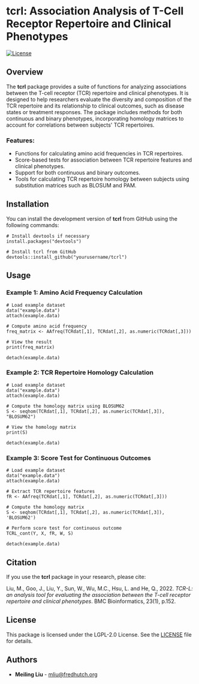 # tcrl: Association Analysis of T-Cell Receptor Repertoire and Clinical Phenotypes

[![License](https://img.shields.io/badge/license-LGPL--2.0-blue.svg)](https://www.gnu.org/licenses/old-licenses/lgpl-2.0.html)

## Overview

The **tcrl** package provides a suite of functions for analyzing associations between the T-cell receptor (TCR) repertoire and clinical phenotypes. It is designed to help researchers evaluate the diversity and composition of the TCR repertoire and its relationship to clinical outcomes, such as disease states or treatment responses. The package includes methods for both continuous and binary phenotypes, incorporating homology matrices to account for correlations between subjects' TCR repertoires.

### Features:
- Functions for calculating amino acid frequencies in TCR repertoires.
- Score-based tests for association between TCR repertoire features and clinical phenotypes.
- Support for both continuous and binary outcomes.
- Tools for calculating TCR repertoire homology between subjects using substitution matrices such as BLOSUM and PAM.

## Installation

You can install the development version of **tcrl** from GitHub using the following commands:

```{r}
# Install devtools if necessary
install.packages("devtools")

# Install tcrl from GitHub
devtools::install_github("yourusername/tcrl")
```

## Usage

### Example 1: Amino Acid Frequency Calculation

```{r}
# Load example dataset
data("example.data")
attach(example.data)

# Compute amino acid frequency
freq_matrix <- AAfreq(TCRdat[,1], TCRdat[,2], as.numeric(TCRdat[,3]))

# View the result
print(freq_matrix)

detach(example.data)
```

### Example 2: TCR Repertoire Homology Calculation

```{r}
# Load example dataset
data("example.data")
attach(example.data)

# Compute the homology matrix using BLOSUM62
S <- seqhom(TCRdat[,1], TCRdat[,2], as.numeric(TCRdat[,3]), "BLOSUM62")

# View the homology matrix
print(S)

detach(example.data)
```

### Example 3: Score Test for Continuous Outcomes

```{r}
# Load example dataset
data("example.data")
attach(example.data)

# Extract TCR repertoire features
fR <- AAfreq(TCRdat[,1], TCRdat[,2], as.numeric(TCRdat[,3]))

# Compute the homology matrix
S <- seqhom(TCRdat[,1], TCRdat[,2], as.numeric(TCRdat[,3]), 'BLOSUM62')

# Perform score test for continuous outcome
TCRL_cont(Y, X, fR, W, S)

detach(example.data)
```

## Citation

If you use the **tcrl** package in your research, please cite:

Liu, M., Goo, J., Liu, Y., Sun, W., Wu, M.C., Hsu, L. and He, Q., 2022. *TCR-L: an analysis tool for evaluating the association between the T-cell receptor repertoire and clinical phenotypes*. BMC Bioinformatics, 23(1), p.152.

## License

This package is licensed under the LGPL-2.0 License. See the [LICENSE](LICENSE) file for details.

## Authors

- **Meiling Liu** - [mliu@fredhutch.org](mailto:mliu@fredhutch.org)
